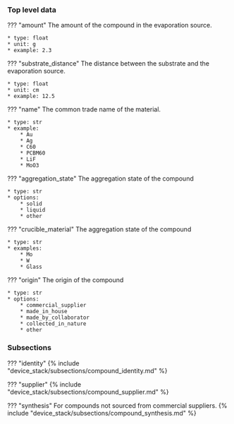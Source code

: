 ### Top level data
??? "amount"
    The amount of the compound in the evaporation source.

    * type: float
    * unit: g
    * example: 2.3

??? "substrate_distance"
    The distance between the substrate and the evaporation source.

    * type: float
    * unit: cm
    * example: 12.5

??? "name"
    The common trade name of the material.

    * type: str
    * example:
        * Au
        * Ag
        * C60 
        * PCBM60
        * LiF
        * MoO3

??? "aggregation_state"
    The aggregation state of the compound

    * type: str
    * options:
        * solid
        * liquid
        * other

??? "crucible_material"
    The aggregation state of the compound

    * type: str
    * examples:
        * Mo
        * W
        * Glass

??? "origin"
    The origin of the compound

    * type: str
    * options:
        * commercial_supplier
        * made_in_house
        * made_by_collaborator
        * collected_in_nature
        * other        

### Subsections
??? "identity"
    {% include "device_stack/subsections/compound_identity.md" %}

??? "supplier"
    {% include "device_stack/subsections/compound_supplier.md" %}

??? "synthesis"
    For compounds not sourced from commercial suppliers.
    {% include "device_stack/subsections/compound_synthesis.md" %} 